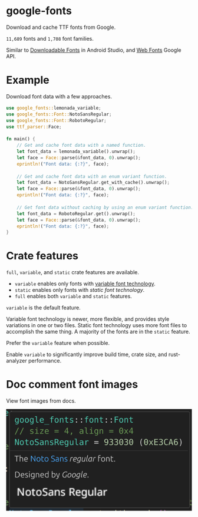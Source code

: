 # google-fonts

Download and cache TTF fonts from Google.

`11,689` fonts and `1,708` font families.

Similar to [Downloadable Fonts](https://developer.android.com/develop/ui/views/text-and-emoji/downloadable-fonts) in Android Studio, and [Web Fonts](https://developers.google.com/fonts/docs/developer_api) Google API.

# Example

Download font data with a few approaches.

```rust
use google_fonts::lemonada_variable;
use google_fonts::Font::NotoSansRegular;
use google_fonts::Font::RobotoRegular;
use ttf_parser::Face;

fn main() {
    // Get and cache font data with a named function.
    let font_data = lemonada_variable().unwrap();
    let face = Face::parse(&font_data, 0).unwrap();
    eprintln!("Font data: {:?}", face);

    // Get and cache font data with an enum variant function.
    let font_data = NotoSansRegular.get_with_cache().unwrap();
    let face = Face::parse(&font_data, 0).unwrap();
    eprintln!("Font data: {:?}", face);

    // Get font data without caching by using an enum variant function.
    let font_data = RobotoRegular.get().unwrap();
    let face = Face::parse(&font_data, 0).unwrap();
    eprintln!("Font data: {:?}", face);
}
```

# Crate features

`full`, `variable`, and `static` crate features are available.
* `variable` enables only fonts with [variable font technology](https://fonts.google.com/knowledge/using_variable_fonts_on_the_web).
* `static` enables only fonts with _static font technology_.
* `full` enables both `variable` and `static` features.

`variable` is the default feature.

Variable font technology is newer, more flexible, and provides style variations in one or two files. Static font technology uses more font files to accomplish the same thing. A majority of the fonts are in the `static` feature. 

Prefer the `variable` feature when possible.

Enable `variable` to significantly improve build time, crate size, and rust-analyzer performance.

# Doc comment font images

View font images from docs.

![tooltip](imgs/tooltip.png)